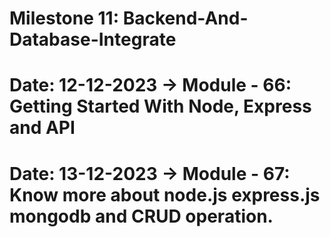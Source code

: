 # Milestone 11:  Backend-And-Database-Integrate
# Date: 12-12-2023 -> Module  - 66: Getting Started With Node, Express and API  
# Date: 13-12-2023 -> Module  - 67: Know more about node.js express.js mongodb and CRUD operation. 
